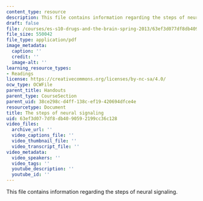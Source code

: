 ```yaml
---
content_type: resource
description: This file contains information regarding the steps of neural signaling.
draft: false
file: /courses/es-s10-drugs-and-the-brain-spring-2013/63ef3d077df8db4090592199cc36c128_MITES_S10S13_signalwk2.pdf
file_size: 550042
file_type: application/pdf
image_metadata:
  caption: ''
  credit: ''
  image-alt: ''
learning_resource_types:
- Readings
license: https://creativecommons.org/licenses/by-nc-sa/4.0/
ocw_type: OCWFile
parent_title: Handouts
parent_type: CourseSection
parent_uid: 38ce298c-d4ff-138c-ef19-420694dfce4e
resourcetype: Document
title: The steps of neural signaling
uid: 63ef3d07-7df8-db40-9059-2199cc36c128
video_files:
  archive_url: ''
  video_captions_file: ''
  video_thumbnail_file: ''
  video_transcript_file: ''
video_metadata:
  video_speakers: ''
  video_tags: ''
  youtube_description: ''
  youtube_id: ''
---
```

This file contains information regarding the steps of neural signaling.